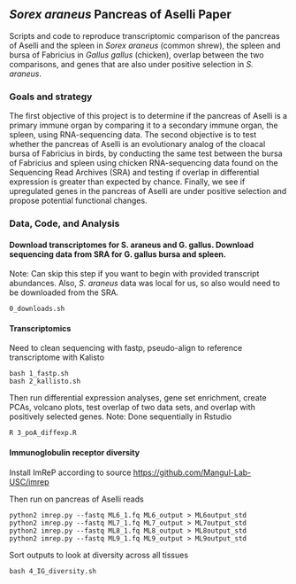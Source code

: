 ## *Sorex araneus* Pancreas of Aselli Paper
Scripts and code to reproduce transcriptomic comparison of the pancreas of Aselli and the spleen in *Sorex araneus* (common shrew), the spleen and bursa of Fabricius in *Gallus gallus* (chicken), overlap between the two comparisons, and genes that are also under positive selection in *S. araneus*.

### Goals and strategy

The first objective of this project is to determine if the pancreas of Aselli is a primary immune organ by comparing it to a secondary immune organ, the spleen, using RNA-sequencing data. The second objective is to test whether the pancreas of Aselli is an evolutionary analog of the cloacal bursa of Fabricius in birds, by conducting the same test between the bursa of Fabricius and spleen using chicken RNA-sequencing data found on the Sequencing Read Archives (SRA) and testing if overlap in differential expression is greater than expected by chance. Finally, we see if upregulated genes in the pancreas of Aselli are under positive selection and propose potential functional changes.


### Data, Code, and Analysis


#### Download transcriptomes for S. araneus and G. gallus. Download sequencing data from SRA for G. gallus bursa and spleen.

Note: Can skip this step if you want to begin with provided transcript abundances. Also, *S. araneus* data was local for us, so also would need to be downloaded from the SRA.

```
0_downloads.sh
```


#### Transcriptomics
Need to clean sequencing with fastp, pseudo-align to reference transcriptome with Kalisto
```
bash 1_fastp.sh
bash 2_kallisto.sh
```
Then run differential expression analyses, gene set enrichment, create PCAs, volcano plots, test overlap of two data sets, and overlap with positively selected genes.
Note: Done sequentially in Rstudio
```
R 3_poA_diffexp.R          
```

#### Immunoglobulin receptor diversity

Install ImReP according to source https://github.com/Mangul-Lab-USC/imrep

Then run on pancreas of Aselli reads
```
python2 imrep.py --fastq ML6_1.fq ML6_output > ML6output_std
python2 imrep.py --fastq ML7_1.fq ML7_output > ML7output_std
python2 imrep.py --fastq ML8_1.fq ML8_output > ML8output_std
python2 imrep.py --fastq ML9_1.fq ML9_output > ML9output_std
```

Sort outputs to look at diversity across all tissues
```
bash 4_IG_diversity.sh
```
